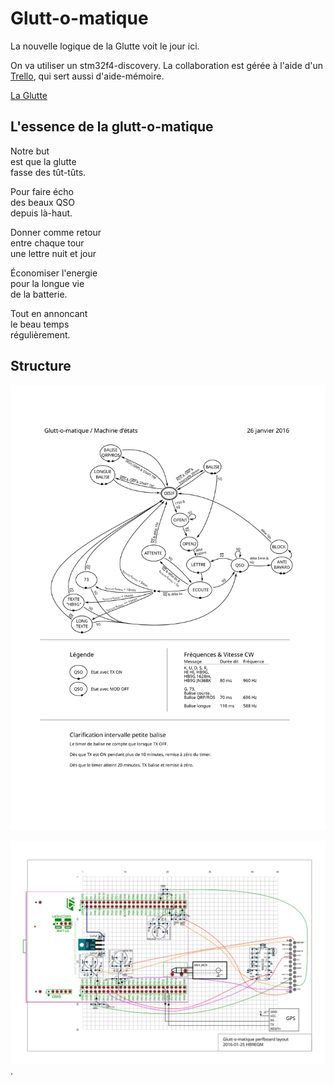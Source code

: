 Glutt-o-matique
===============

La nouvelle logique de la Glutte voit le jour ici.

On va utiliser un stm32f4-discovery. La collaboration
est gérée à l'aide d'un
[Trello](https://trello.com/b/NSvh8v81),
qui sert aussi d'aide-mémoire.

[La Glutte](http://www.glutte.ch)

L'essence de la glutt-o-matique
-------------------------------

Notre but  
est que la glutte  
fasse des tût-tûts.

Pour faire écho  
des beaux QSO  
depuis là-haut.

Donner comme retour  
entre chaque tour  
une lettre nuit et jour

Économiser l'energie  
pour la longue vie  
de la batterie.

Tout en annoncant  
le beau temps  
régulièrement.

Structure
---------

![La machine d'états](doc/statemachine.svg)

![Le PCB de prototype](doc/perfboard.svg).

